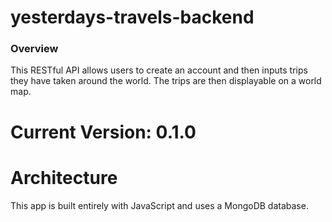 # yesterdays-travels-backend

### Overview

This RESTful API allows users to create an account and then inputs trips they have taken around the world. The trips are then displayable on a world map.

# Current Version: 0.1.0

# Architecture
This app is built entirely with JavaScript and uses a MongoDB database.
